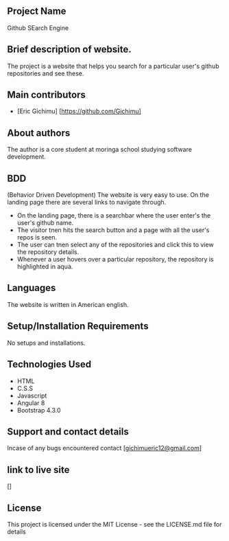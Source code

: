 ## Project Name
 Github SEarch Engine

## Brief description of website.
The project is a website that helps you search for a particular user's github repositories and see these.

## Main contributors
- [Eric Gichimu] [https://github.com/Gichimu]


## About authors
The author is a core student at moringa school studying software development.

## BDD
(Behavior Driven Development)
The website is very easy to use. On the landing page there are several links to navigate through.
* On the landing page, there is a searchbar where the user enter's the user's github name.
* The visitor tnen hits the search button and a page with all the user's repos is seen.
* The user can tnen select any of the repositories and click this to view the repository details.
* Whenever a user hovers over a particular repository, the repository is highlighted in aqua.


 
## Languages
The website is written in American english.
## Setup/Installation Requirements
No setups and installations.
## Technologies Used
* HTML
* C.S.S
* Javascript
* Angular 8
* Bootstrap 4.3.0

## Support and contact details
 Incase of any bugs encountered contact [gichimueric12@gmail.com]

 ## link to live site
 []
 
 ## License
This project is licensed under the MIT License - see the LICENSE.md file for details

